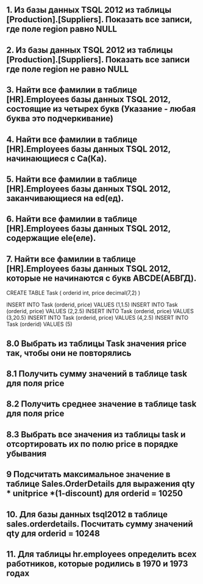 ## 1. Из базы данных TSQL 2012 из таблицы [Production].[Suppliers]. Показать  все записи, где поле region равно NULL

## 2. Из базы данных TSQL 2012 из таблицы [Production].[Suppliers]. Показать все записи где поле region не равно NULL

## 3. Найти все фамилии в таблице [HR].Employees базы данных TSQL 2012, состоящие из четырех букв (Указание - любая буква это подчеркивание)

## 4. Найти все фамилии в таблице [HR].Employees базы данных TSQL 2012, начинающиеся с Ca(Ка).

## 5. Найти все фамилии в таблице [HR].Employees базы данных TSQL 2012, заканчивающиеся на ed(ед).

## 6. Найти все фамилии в таблице [HR].Employees базы данных TSQL 2012, содержащие ele(еле).

## 7. Найти все фамилии в таблице [HR].Employees базы данных TSQL 2012, которые не начинаются с букв ABCDE(АБВГД).

CREATE TABLE Task
(
  orderid int,
  price decimal(7,2) 
)

INSERT INTO Task  (orderid, price) VALUES (1,1.5) 
INSERT INTO Task  (orderid, price) VALUES (2,2.5) 
INSERT INTO Task  (orderid, price) VALUES (3,20.5) 
INSERT INTO Task  (orderid, price) VALUES (4,2.5)
INSERT INTO Task (orderid) VALUES (5)

## 8.0 Выбрать из таблицы Task значения price так, чтобы они не повторялись

## 8.1 Получить сумму значений в таблице task для поля price

## 8.2 Получить среднее значение в таблице task для поля price

## 8.3 Выбрать все значения из таблицы task и отсортировать их по полю price в порядке убывания

## 9 Подсчитать максимальное значение в таблице Sales.OrderDetails для выражения qty * unitprice *(1-discount) для orderid = 10250

## 10. Для базы данных tsql2012 в таблице sales.orderdetails. Посчитать сумму значений qty для orderid = 10248

## 11. Для таблицы hr.employees определить всех работников, которые родились в 1970 и 1973 годах
